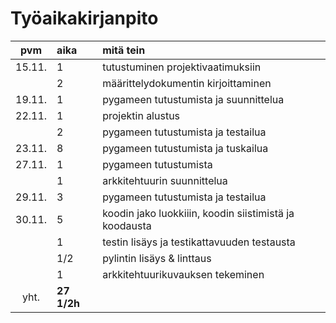 # Työaikakirjanpito

| pvm | aika | mitä tein  |
| :----:|:-----| :-----|
| 15.11. | 1   | tutustuminen projektivaatimuksiin |
|	 | 2   | määrittelydokumentin kirjoittaminen |
| 19.11. | 1   | pygameen tutustumista ja suunnittelua |
| 22.11. | 1   | projektin alustus |
|    | 2   | pygameen tutustumista ja testailua |
| 23.11. | 8   | pygameen tutustumista ja tuskailua |
| 27.11. | 1 | pygameen tutustumista |
|    | 1 | arkkitehtuurin suunnittelua |
| 29.11. | 3 | pygameen tutustumista ja testailua |
| 30.11. | 5 | koodin jako luokkiiin, koodin siistimistä ja koodausta |
|    | 1 | testin lisäys ja testikattavuuden testausta |
|    | 1/2 | pylintin lisäys & linttaus |
|    | 1 | arkkitehtuurikuvauksen tekeminen |
| yht. | **27 1/2h** |  |
